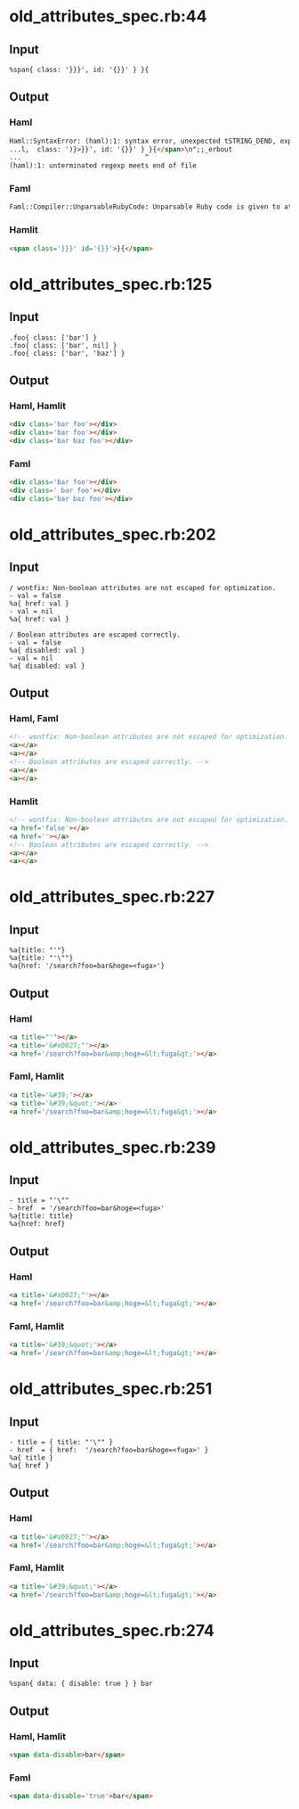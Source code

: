 # old\_attributes\_spec.rb:44
## Input
```haml
%span{ class: '}}}', id: '{}}' } }{

```

## Output
### Haml
```html
Haml::SyntaxError: (haml):1: syntax error, unexpected tSTRING_DEND, expecting ')'
...l,  class: ')}>}}', id: '{}}' } }{</span>\n";;_erbout
...                               ^
(haml):1: unterminated regexp meets end of file
```

### Faml
```html
Faml::Compiler::UnparsableRubyCode: Unparsable Ruby code is given to attributes:  class: '
```

### Hamlit
```html
<span class='}}}' id='{}}'>}{</span>

```


# old\_attributes\_spec.rb:125
## Input
```haml
.foo{ class: ['bar'] }
.foo{ class: ['bar', nil] }
.foo{ class: ['bar', 'baz'] }

```

## Output
### Haml, Hamlit
```html
<div class='bar foo'></div>
<div class='bar foo'></div>
<div class='bar baz foo'></div>

```

### Faml
```html
<div class='bar foo'></div>
<div class=' bar foo'></div>
<div class='bar baz foo'></div>

```


# old\_attributes\_spec.rb:202
## Input
```haml
/ wontfix: Non-boolean attributes are not escaped for optimization.
- val = false
%a{ href: val }
- val = nil
%a{ href: val }

/ Boolean attributes are escaped correctly.
- val = false
%a{ disabled: val }
- val = nil
%a{ disabled: val }

```

## Output
### Haml, Faml
```html
<!-- wontfix: Non-boolean attributes are not escaped for optimization. -->
<a></a>
<a></a>
<!-- Boolean attributes are escaped correctly. -->
<a></a>
<a></a>

```

### Hamlit
```html
<!-- wontfix: Non-boolean attributes are not escaped for optimization. -->
<a href='false'></a>
<a href=''></a>
<!-- Boolean attributes are escaped correctly. -->
<a></a>
<a></a>

```


# old\_attributes\_spec.rb:227
## Input
```haml
%a{title: "'"}
%a{title: "'\""}
%a{href: '/search?foo=bar&hoge=<fuga>'}

```

## Output
### Haml
```html
<a title="'"></a>
<a title='&#x0027;"'></a>
<a href='/search?foo=bar&amp;hoge=&lt;fuga&gt;'></a>

```

### Faml, Hamlit
```html
<a title='&#39;'></a>
<a title='&#39;&quot;'></a>
<a href='/search?foo=bar&amp;hoge=&lt;fuga&gt;'></a>

```


# old\_attributes\_spec.rb:239
## Input
```haml
- title = "'\""
- href  = '/search?foo=bar&hoge=<fuga>'
%a{title: title}
%a{href: href}

```

## Output
### Haml
```html
<a title='&#x0027;"'></a>
<a href='/search?foo=bar&amp;hoge=&lt;fuga&gt;'></a>

```

### Faml, Hamlit
```html
<a title='&#39;&quot;'></a>
<a href='/search?foo=bar&amp;hoge=&lt;fuga&gt;'></a>

```


# old\_attributes\_spec.rb:251
## Input
```haml
- title = { title: "'\"" }
- href  = { href:  '/search?foo=bar&hoge=<fuga>' }
%a{ title }
%a{ href }

```

## Output
### Haml
```html
<a title='&#x0027;"'></a>
<a href='/search?foo=bar&amp;hoge=&lt;fuga&gt;'></a>

```

### Faml, Hamlit
```html
<a title='&#39;&quot;'></a>
<a href='/search?foo=bar&amp;hoge=&lt;fuga&gt;'></a>

```


# old\_attributes\_spec.rb:274
## Input
```haml
%span{ data: { disable: true } } bar

```

## Output
### Haml, Hamlit
```html
<span data-disable>bar</span>

```

### Faml
```html
<span data-disable='true'>bar</span>

```

